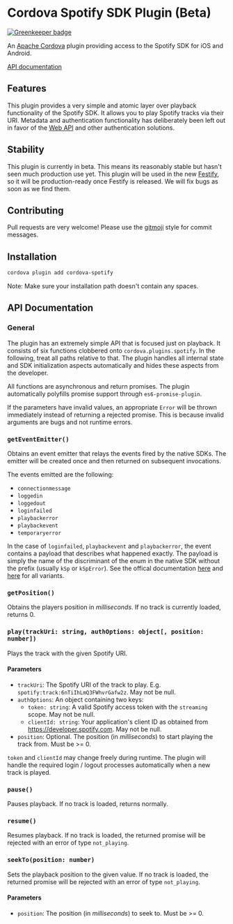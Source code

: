 # Cordova Spotify SDK Plugin (Beta)

[![Greenkeeper badge](https://badges.greenkeeper.io/Festify/cordova-spotify.svg)](https://greenkeeper.io/)

An [Apache Cordova](https://cordova.apache.org/) plugin providing access to the Spotify SDK for iOS and Android.

[API documentation](#api-docs)

## Features

This plugin provides a very simple and atomic layer over playback functionality of the Spotify SDK. It allows you to play Spotify tracks via their URI. Metadata and authentication functionality has deliberately been left out in favor of the [Web API](https://developer.spotify.com/web-api/) and other authentication solutions.

## Stability

This plugin is currently in beta. This means its reasonably stable but hasn't seen much production use yet. This plugin will be used in the new [Festify](https://github.com/Festify/app), so it will be production-ready once Festify is released. We will fix bugs as soon as we find them.

## Contributing

Pull requests are very welcome! Please use the [gitmoji](https://gitmoji.carloscuesta.me/) style for commit messages.

## Installation

```bash
cordova plugin add cordova-spotify
```

Note: Make sure your installation path doesn't contain any spaces.

## <a name="api-docs"></a>API Documentation

### General 

The plugin has an extremely simple API that is focused just on playback. It consists of six functions clobbered onto `cordova.plugins.spotify`. In the following, treat all paths relative to that. The plugin handles all internal state and SDK initialization aspects automatically and hides these aspects from the developer.

All functions are asynchronous and return promises. The plugin automatically polyfills promise support through `es6-promise-plugin`.

If the parameters have invalid values, an appropriate `Error` will be thrown immediately instead of returning a rejected promise. This is because invalid arguments are bugs and not runtime errors.

### `getEventEmitter()`

Obtains an event emitter that relays the events fired by the native SDKs. The emitter will be created once and then returned on subsequent invocations.

The events emitted are the following:
- `connectionmessage`
- `loggedin`
- `loggedout`
- `loginfailed`
- `playbackerror`
- `playbackevent`
- `temporaryerror`

In the case of `loginfailed`, `playbackevent` and `playbackerror`, the event contains a payload that describes what happened exactly. The payload is simply the name of the discriminant of the enum in the native SDK without the prefix (usually `kSp` or `kSpError`). See the offical documentation [here](https://spotify.github.io/android-sdk/player/com/spotify/sdk/android/player/Error.html) and [here](https://spotify.github.io/android-sdk/player/com/spotify/sdk/android/player/PlayerEvent.html) for all variants.

### `getPosition()`

Obtains the players position in _milliseconds_. If no track is currently loaded, returns 0.

### `play(trackUri: string, authOptions: object[, position: number])`

Plays the track with the given Spotify URI.

#### Parameters

- `trackUri`: The Spotify URI of the track to play. E.g. `spotify:track:6nTiIhLmQ3FWhvrGafw2z`. May not be null.
- `authOptions`: An object containing two keys:
    - `token: string`: A valid Spotify access token with the `streaming` scope. May not be null.
    - `clientId: string`: Your application's client ID as obtained from https://developer.spotify.com. May not be null.
- `position`: Optional. The position (in _milliseconds_) to start playing the track from. Must be >= 0.

`token` and `clientId` may change freely during runtime. The plugin will handle the required login / logout processes automatically when a new track is played.

### `pause()`

Pauses playback. If no track is loaded, returns normally.

### `resume()`

Resumes playback. If no track is loaded, the returned promise will be rejected with an error of type `not_playing`.

### `seekTo(position: number)`

Sets the playback position to the given value. If no track is loaded, the returned promise will be rejected with an error of type `not_playing`.

#### Parameters

- `position`: The position (in _milliseconds_) to seek to. Must be >= 0.
